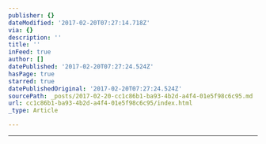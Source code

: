 ```yaml
---
publisher: {}
dateModified: '2017-02-20T07:27:14.718Z'
via: {}
description: ''
title: ''
inFeed: true
author: []
datePublished: '2017-02-20T07:27:24.524Z'
hasPage: true
starred: true
datePublishedOriginal: '2017-02-20T07:27:24.524Z'
sourcePath: _posts/2017-02-20-cc1c86b1-ba93-4b2d-a4f4-01e5f98c6c95.md
url: cc1c86b1-ba93-4b2d-a4f4-01e5f98c6c95/index.html
_type: Article

---
```

---